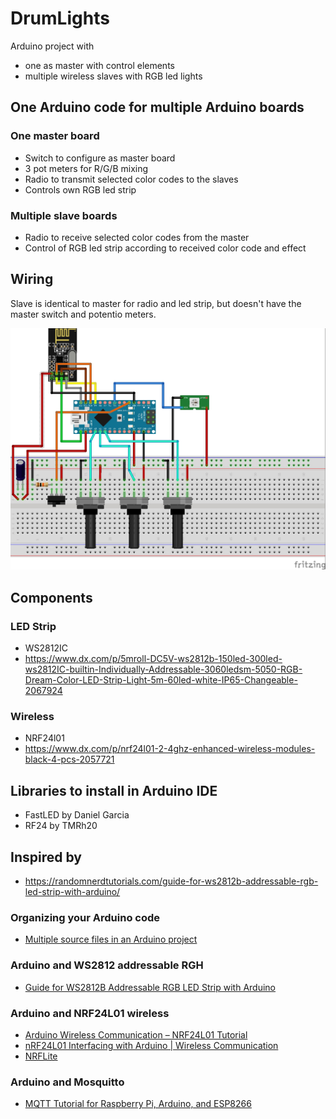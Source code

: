 # DrumLights
Arduino project with
* one as master with control elements
* multiple wireless slaves with RGB led lights

## One Arduino code for multiple Arduino boards

### One master board
* Switch to configure as master board
* 3 pot meters for R/G/B mixing
* Radio to transmit selected color codes to the slaves
* Controls own RGB led strip

### Multiple slave boards
* Radio to receive selected color codes from the master
* Control of RGB led strip according to received color code and effect

## Wiring
Slave is identical to master for radio and led strip, but doesn't have the master switch and potentio meters.

![Master Arduino](Wiring/wirings_bb.jpg)
	
## Components

### LED Strip
* WS2812IC 
* https://www.dx.com/p/5mroll-DC5V-ws2812b-150led-300led-ws2812IC-builtin-Individually-Addressable-3060ledsm-5050-RGB-Dream-Color-LED-Strip-Light-5m-60led-white-IP65-Changeable-2067924

### Wireless
* NRF24l01
* https://www.dx.com/p/nrf24l01-2-4ghz-enhanced-wireless-modules-black-4-pcs-2057721

## Libraries to install in Arduino IDE
* FastLED by Daniel Garcia
* RF24 by TMRh20

## Inspired by
* https://randomnerdtutorials.com/guide-for-ws2812b-addressable-rgb-led-strip-with-arduino/

### Organizing your Arduino code
* [Multiple source files in an Arduino project](https://subethasoftware.com/2013/04/10/multiple-source-files-in-an-arduino-project/)

### Arduino and WS2812 addressable RGH
* [Guide for WS2812B Addressable RGB LED Strip with Arduino](https://randomnerdtutorials.com/guide-for-ws2812b-addressable-rgb-led-strip-with-arduino/)

### Arduino and NRF24L01 wireless
* [Arduino Wireless Communication – NRF24L01 Tutorial](https://howtomechatronics.com/tutorials/arduino/arduino-wireless-communication-nrf24l01-tutorial/)
* [nRF24L01 Interfacing with Arduino | Wireless Communication ](https://create.arduino.cc/projecthub/muhammad-aqib/nrf24l01-interfacing-with-arduino-wireless-communication-0c13d4?ref=tag&ref_id=wireless&offset=10)
* [NRFLite](https://github.com/dparson55/NRFLite)

### Arduino and Mosquitto
* [MQTT Tutorial for Raspberry Pi, Arduino, and ESP8266](https://www.baldengineer.com/mqtt-tutorial.html)


